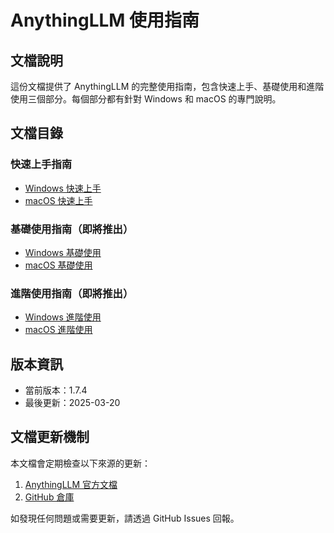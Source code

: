 # AnythingLLM 使用指南

## 文檔說明
這份文檔提供了 AnythingLLM 的完整使用指南，包含快速上手、基礎使用和進階使用三個部分。每個部分都有針對 Windows 和 macOS 的專門說明。

## 文檔目錄

### 快速上手指南
- [Windows 快速上手](quickstart/windows/README.md)
- [macOS 快速上手](quickstart/macos/README.md)

### 基礎使用指南（即將推出）
- [Windows 基礎使用](basic/windows/README.md)
- [macOS 基礎使用](basic/macos/README.md)

### 進階使用指南（即將推出）
- [Windows 進階使用](advanced/windows/README.md)
- [macOS 進階使用](advanced/macos/README.md)

## 版本資訊
- 當前版本：1.7.4
- 最後更新：2025-03-20

## 文檔更新機制
本文檔會定期檢查以下來源的更新：
1. [AnythingLLM 官方文檔](https://docs.useanything.com/)
2. [GitHub 倉庫](https://github.com/Mintplex-Labs/anything-llm)

如發現任何問題或需要更新，請透過 GitHub Issues 回報。 